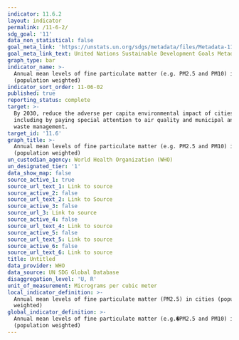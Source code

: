 ```yaml
---
indicator: 11.6.2
layout: indicator
permalink: /11-6-2/
sdg_goal: '11'
data_non_statistical: false
goal_meta_link: 'https://unstats.un.org/sdgs/metadata/files/Metadata-11-06-02.pdf'
goal_meta_link_text: United Nations Sustainable Development Goals Metadata (PDF 211 KB)
graph_type: bar
indicator_name: >-
  Annual mean levels of fine particulate matter (e.g. PM2.5 and PM10) in cities
  (population weighted)
indicator_sort_order: 11-06-02
published: true
reporting_status: complete
target: >-
  By 2030, reduce the adverse per capita environmental impact of cities,
  including by paying special attention to air quality and municipal and other
  waste management.
target_id: '11.6'
graph_title: >-
  Annual mean levels of fine particulate matter (e.g. PM2.5 and PM10) in cities
  (population weighted)
un_custodian_agency: World Health Organization (WHO)
un_designated_tier: '1'
data_show_map: false
source_active_1: true
source_url_text_1: Link to source
source_active_2: false
source_url_text_2: Link to Source
source_active_3: false
source_url_3: Link to source
source_active_4: false
source_url_text_4: Link to source
source_active_5: false
source_url_text_5: Link to source
source_active_6: false
source_url_text_6: Link to source
title: Untitled
data_provider: WHO
data_source: UN SDG Global Database
disaggregation_level: 'U, R'
unit_of_measurement: Micrograms per cubic meter
local_indicator_definition: >-
  Annual mean levels of fine particulate matter (PM2.5) in cities (population
  weighted)
global_indicator_definition: >-
  Annual mean levels of fine particulate matter (e.g.�PM2.5 and PM10) in cities
  (population weighted)
---
```

